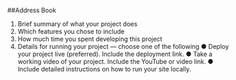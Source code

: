 ##Address Book 

1. Brief summary of what your project does
2. Which features you chose to include
3. How much time you spent developing this project
4. Details for running your project — choose one of the following
● Deploy your project live (preferred). Include the deployment link.
● Take a working video of your project. Include the YouTube or video link.
● Include detailed instructions on how to run your site locally.

